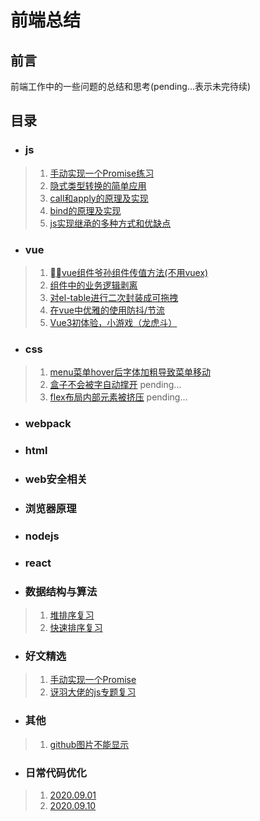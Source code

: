 # **前端总结**
## 前言
前端工作中的一些问题的总结和思考(pending...表示未完待续)
## 目录
* ### js
> 1. [手动实现一个Promise练习](./js/20200925/index.md)
> 2. [隐式类型转换的简单应用](./js/20200926.md)
> 3. [call和apply的原理及实现](./js/20201229/index.js)
> 4. [bind的原理及实现](./js/20201229/index1.js)
> 5. [js实现继承的多种方式和优缺点](./js/20201230/index.js)
* ### vue
> 1. [vue组件爷孙组件传值方法(不用vuex)](./vue/20200918.md)
> 2. [组件中的业务逻辑剥离](./vue/20200927.md)
> 3. [对el-table进行二次封装成可拖拽](./vue/20201106.md)
> 4. [在vue中优雅的使用防抖/节流](./vue/20201107.md)
> 2. [Vue3初体验，小游戏（龙虎斗）](./vue/TigerDragons.vue)
* ### css
> 1. [menu菜单hover后字体加粗导致菜单移动](./css/20200909.md)
> 2. [盒子不会被字自动撑开](./css/20200926.md) pending...
> 3. [flex布局内部元素被挤压]() pending...
* ### webpack
* ### html
* ### web安全相关
* ### 浏览器原理
* ### nodejs
* ### react
* ### 数据结构与算法
> 1. [堆排序复习](./algorithms/20201109.md)
> 2. [快速排序复习](./algorithms/20201110.md)
* ### 好文精选
> 1. [手动实现一个Promise](https://mp.weixin.qq.com/s?__biz=MzIzMTc4NzIyNw==&mid=2247487350&idx=2&sn=7b8063210e87573ce2a31158bb82ce15&chksm=e89f90c2dfe819d4fabf6a002729ab8698170da99e9b62aab084fbb47bc7ab3f73e55e5ca054&mpshare=1&scene=24&srcid=0914A4gs0xhLcfObYj2ZKjfu&sharer_sharetime=1600034663351&sharer_shareid=2b94466aef674de15f1ca3455ab17118#rd)
> 2. [讶羽大佬的js专题复习](https://github.com/mqyqingfeng/Blog)
* ### 其他
> 1. [github图片不能显示](./other/noGithubImage.md)
* ### 日常代码优化
> 1. [2020.09.01](./refactor/20200901.md)
> 2. [2020.09.10](./refactor/20200910.md)